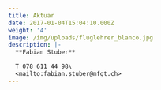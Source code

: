 ```yaml
---
title: Aktuar
date: 2017-01-04T15:04:10.000Z
weight: '4'
image: /img/uploads/fluglehrer_blanco.jpg
description: |-
  **Fabian Stuber**

  T 078 611 44 98\
  <mailto:fabian.stuber@mfgt.ch>
---
```


